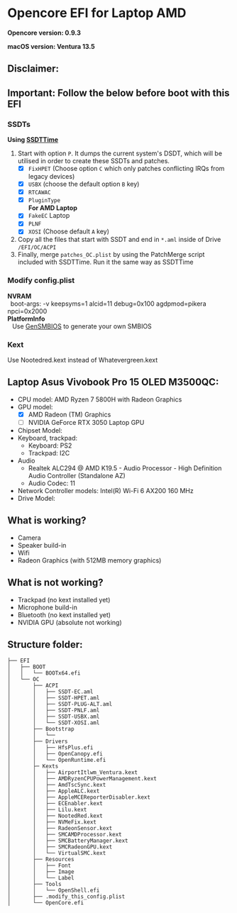 # Opencore EFI for Laptop AMD

**Opencore version: 0.9.3**

**macOS version: Ventura 13.5**

## Disclaimer:

## Important: Follow the below before boot with this EFI


### SSDTs
**Using [SSDTTime](https://github.com/corpnewt/SSDTTime)**  
1. Start with option ```P```. It dumps the current system's DSDT, which will be utilised in order to create these SSDTs and patches.
    - [x] ```FixHPET``` (Choose option ```C``` which only patches conflicting IRQs from legacy devices)
    - [x] ```USBX``` (choose the default option ```B``` key)
    - [x] ```RTCAWAC```
    - [x] ```PluginType```  
    **For AMD Laptop**
    - [x] ```FakeEC``` Laptop
    - [x] ```PLNF```
    - [x] ```XOSI``` (Choose default ```A``` key)
2. Copy all the files that start with SSDT and end in ```*.aml``` inside of Drive ```/EFI/OC/ACPI```
3. Finally, merge ```patches_OC.plist``` by using the PatchMerge script included with SSDTTime. Run it the same way as SSDTTime


### Modify config.plist
**NVRAM**  
&ensp;boot-args: -v keepsyms=1 alcid=11 debug=0x100 agdpmod=pikera npci=0x2000  
**PlatformInfo**  
&ensp; Use [GenSMBIOS](https://github.com/corpnewt/GenSMBIOS) to generate your own SMBIOS  
### Kext
Use Nootedred.kext instead of Whatevergreen.kext
## Laptop Asus Vivobook Pro 15 OLED M3500QC:
- CPU model: AMD Ryzen 7 5800H with Radeon Graphics
- GPU model:
    + [x] AMD Radeon (TM) Graphics
    + [ ] NVIDIA GeForce RTX 3050 Laptop GPU
- Chipset Model: 
- Keyboard, trackpad:
  - Keyboard: PS2
  - Trackpad: I2C
- Audio
  - Realtek ALC294 @ AMD K19.5 - Audio Processor - High Definition Audio Controller (Standalone AZ)
  - Audio Codec: 11
- Network Controller models: Intel(R) Wi-Fi 6 AX200 160 MHz
- Drive Model: 

## What is working?
- Camera
- Speaker build-in
- Wifi 
- Radeon Graphics (with 512MB memory graphics)
## What is not working?
- Trackpad (no kext installed yet)
- Microphone build-in
- Bluetooth (no kext installed yet)
- NVIDIA GPU (absolute not working)
## Structure folder:

```
├── EFI
│   ├── BOOT
│   │   └── BOOTx64.efi
│   └── OC
│       ├── ACPI
│       │   ├── SSDT-EC.aml
│       │   ├── SSDT-HPET.aml
│       │   ├── SSDT-PLUG-ALT.aml
│       │   ├── SSDT-PNLF.aml
│       │   ├── SSDT-USBX.aml
│       │   └── SSDT-XOSI.aml
│       ├── Bootstrap
│       │   └── 
│       ├── Drivers
│       │   ├── HfsPlus.efi
│       │   ├── OpenCanopy.efi
│       │   └── OpenRuntime.efi
│       ├─ Kexts
│       │   ├── AirportItlwm_Ventura.kext
│       │   ├── AMDRyzenCPUPowerManagement.kext
│       │   ├── AmdTscSync.kext
│       │   ├── AppleALC.kext
│       │   ├── AppleMCEReporterDisabler.kext
│       │   ├── ECEnabler.kext
│       │   ├── Lilu.kext
│       │   ├── NootedRed.kext
│       │   ├── NVMeFix.kext
│       │   ├── RadeonSensor.kext
│       │   ├── SMCAMDProcessor.kext
│       │   ├── SMCBatteryManager.kext
│       │   ├── SMCRadeonGPU.kext
│       │   └── VirtualSMC.kext
│       ├── Resources
│       │   ├── Font
│       │   ├── Image
│       │   └── Label
│       ├── Tools
│       │   └── OpenShell.efi
│       ├── .modify_this_config.plist
│       └── OpenCore.efi
```